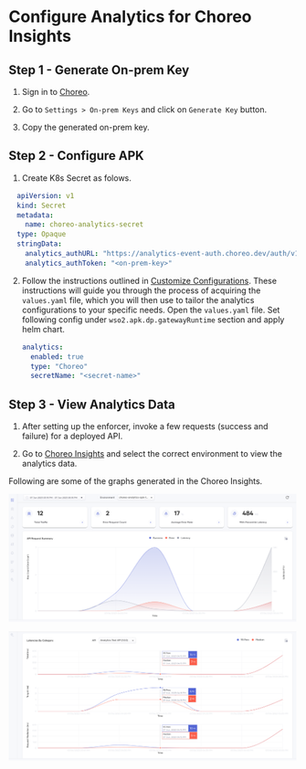 # Configure Analytics for Choreo Insights

## Step 1 - Generate On-prem Key

1. Sign in to [Choreo](https://console.choreo.dev/login/).

2. Go to `Settings > On-prem Keys` and click on `Generate Key` button.

3. Copy the generated on-prem key.


## Step 2 - Configure APK

1. Create K8s Secret as folows.

```yaml
  apiVersion: v1
  kind: Secret
  metadata:
    name: choreo-analytics-secret
  type: Opaque
  stringData:
    analytics_authURL: "https://analytics-event-auth.choreo.dev/auth/v1"
    analytics_authToken: "<on-prem-key>"
```

2. Follow the instructions outlined in [Customize Configurations](../Customize-Configurations.md). These instructions will guide you through the process of acquiring the `values.yaml` file, which you will then use to tailor the analytics configurations to your specific needs. Open the `values.yaml` file. Set following config under `wso2.apk.dp.gatewayRuntime` section and apply helm chart.

    ```yaml
    analytics:
      enabled: true
      type: "Choreo"
      secretName: "<secret-name>"
    ```

## Step 3 - View Analytics Data

1. After setting up the enforcer, invoke a few requests (success and failure) for a deployed API.

2. Go to [Choreo Insights](https://console.choreo.dev/insights) and select the correct environment to view the analytics data.

Following are some of the graphs generated in the Choreo Insights.

[![Choreo Insights Overview](../../assets/img/analytics/choreo-insights-overview.png)](../../assets/img/analytics/choreo-insights-overview.png)

[![Choreo Insights Latency](../../assets/img/analytics/choreo-insights-latency.png)](../../assets/img/analytics/choreo-insights-latency.png)


